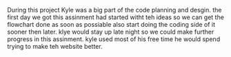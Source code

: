 During this project Kyle was a big part of the code planning and desgin. the first day we got this assinment had started witht teh ideas so we can get the flowchart done as soon as possiable also start doing the coding side of it sooner then later. klye would stay up late night so we could make further progress in this assinment. kyle used most of his free time he would spend trying to make teh website better.
